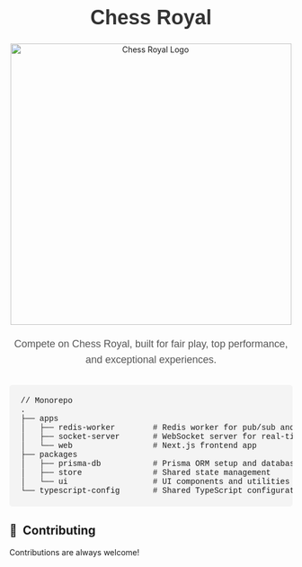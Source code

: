 <h1 align="center" style="font-family: 'Arial', sans-serif; font-size: 36px; color: #333;">Chess Royal</h1>
<p align="center">
    <img src="https://github.com/user-attachments/assets/a9ed434c-b1de-4bdc-8693-ddddd2eca59d" alt="Chess Royal Logo" width="500" />
</p>
<p align="center" style="font-size: 18px; color: #555; max-width: 600px; margin: 20px auto; line-height: 1.6; font-family: 'Arial', sans-serif;">
    Compete on Chess Royal, built for fair play, top performance, and exceptional experiences.
</p>
<pre style="font-family: 'Courier New', monospace; background-color: #f4f4f4; padding: 20px; border-radius: 5px; max-width: 800px; margin: 30px auto;">
// Monorepo
.
├── apps
│   ├── redis-worker        # Redis worker for pub/sub and message handling
│   ├── socket-server       # WebSocket server for real-time communication
│   └── web                 # Next.js frontend app
├── packages
│   ├── prisma-db           # Prisma ORM setup and database migrations
│   ├── store               # Shared state management
│   └── ui                  # UI components and utilities
└── typescript-config       # Shared TypeScript configuration
</pre>

## 🤝&nbsp;&nbsp;Contributing

Contributions are always welcome!
